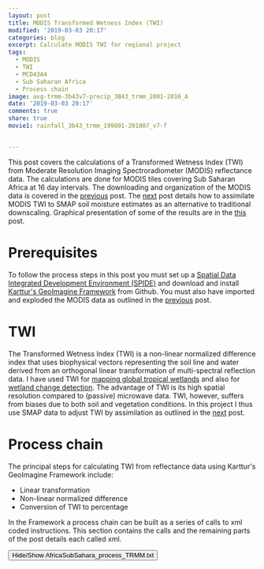 ```yaml
---
layout: post
title: MODIS Transformed Wetness Index (TWI)
modified: '2019-03-03 20:17'
categories: blog
excerpt: Calculate MODIS TWI for regional project
tags:
  - MODIS
  - TWI
  - MCD43A4
  - Sub Saharan Africa
  - Process chain
image: avg-trmm-3b43v7-precip_3B43_trmm_2001-2016_A
date: '2019-03-03 20:17'
comments: true
share: true
movie1: rainfall_3b43_trmm_199801-201807_v7-f


---
```

<script src="https://karttur.github.io/common/assets/js/karttur/togglediv.js"></script>

This post covers the calculations of a Transformed Wetness Index (TWI) from Moderate Resolution Imaging Spectroradiometer (MODIS) reflectance data. The calculations are done for MODIS tiles covering Sub Saharan Africa at 16 day intervals.  The downloading and organization of the MODIS data is covered in the [previous](../modis-getdata) post. The [next](../modis-twi-assimilation/) post details how to assimilate MODIS TWI to SMAP soil moisture estimates as an alternative to traditional downscaling. Graphical presentation of some of the results are in the [this](../modis-results) post.

# Prerequisites

To follow the process steps in this post you must set up a [Spatial Data Integrated Development Environment (SPIDE)](https://karttur.github.io/setup-ide/) and download and install [Karttur's GeoImagine Framework](https://karttur.github.io/geoimagine/blog/blog-import-project-eclipse/) from Github. You must also have imported and exploded the MODIS data as outlined in the [previous](../modis-getdata) post.

# TWI

The Transformed Wetness Index (TWI) is a non-linear normalized difference index that uses biophysical vectors representing the soil line and water derived from an orthogonal linear transformation of multi-spectral reflection data. I have used TWI for [mapping global tropical wetlands]( https://doi.org/10.1111/gcb.13689) and also for [wetland change detection](https://doi.org/10.3390/rs10040611). The advantage of TWI is its high spatial resolution compared to (passive) microwave data. TWI, however, suffers from biases due to both soil and vegetation conditions. In this project I thus use SMAP data to adjust TWI by assimilation as outlined in the [next](../modis-twi-assimilation/) post.

# Process chain

The principal steps for calculating TWI from reflectance data using Karttur's GeoImagine Framework include:

- Linear transformation
- Non-linear normalized difference
- Conversion of TWI to percentage

In the Framework a process chain can be built as a series of calls to xml coded instructions. This section contains the calls and the remaining parts of the post details each called xml.

<button id= "toggleProcessChain" onclick="hiddencode('ProcessChain')">Hide/Show AfricaSubSahara_process_TRMM.txt</button>

<div id="ProcessChain" style="display:none">
{% capture text-capture %}
{% raw %}
```
###################################
###    MODIS TWI calculations   ###
###################################


```
{% endraw %}
{% endcapture %}
{% include widgets/toggle-code.html  toggle-text=text-capture  %}
</div>

## Linear transformation

A linear transformation converts the band data to biophysical indexes. In Remote Sensing circles this is known as a Tasseled Cap Transformation (TCT). TCTs are, however, usually defined using a fixed matrix. TWI is instead defined from a set of optimized vectors for identifying difference in soil moisture and derived using a Gram-Schmidt orthogonalization. The process for inferring the orthogonal (linear) transformation is [<span class='package'>LinearTransformMODISRegion</span>](https://karttur.github.io/geoimagine/subprocess/subproc-TransformMODISRegion/):

{% capture foo %}{{page.TRMM-0160_tile_M}}{% endcapture %}
{% include xml/AfricaSubSahara_TRMM-0160_tile_M.html foo=foo %}

## Non-linear normalized difference

The non-linear normalized difference uses scale preserving transformation and rotation to combine two input vectors and produce a foreground (FG) and a background (BG) index. TWI is a FG index defined from the transformed vectors representing soil brightness and surface wetness. The Non-linear normalized difference transformation to derive TWI is calibrated to generate the largest difference between wet and dry regions. The process for the scale preserving transformation and rotation generating FG and BG is [<span class='package'>fgbgmodisRegion</span>](https://karttur.github.io/geoimagine/subprocess/subproc-fgbgmodisRegion/):

{% capture foo %}{{page.TRMM-0160_tile_M}}{% endcapture %}
{% include xml/AfricaSubSahara_TRMM-0160_tile_M.html foo=foo %}

## Conversion of TWI to percentage

TWI derived from the scale preserving transformation and rotation above is arbitrary scaled, and also non-linearly related to soil-moisture expressed as vol/vol or percent. For comparing TWI with other measures of soil-moisture, usually expressed as vol/vol, TWI needs to be converted to vol/vol, or percentage. Comparing TWI with ground probed soil-moisture I have defined an algorithm for this, and it can be implemented in the Framework using the process [<span class='package'>twipercentmodisRegion</span>](https://karttur.github.io/geoimagine/subprocess/subproc-twipercentmodisRegion/)

{% capture foo %}{{page.TRMM-0160_tile_M}}{% endcapture %}
{% include xml/AfricaSubSahara_TRMM-0160_tile_M.html foo=foo %}

# Next steps

In the [<span class='button'>Next</span>](../modis-twi-assimilation/) step time series data from the Soil Moisture Active Passive (SMAP) mission are used for adjusting TWI.
